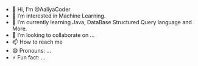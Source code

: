 - 👋 Hi, I’m @AaliyaCoder
- 👀 I’m interested in Machine Learning.
- 🌱 I’m currently learning Java, DataBase Structured Query language and More. 
- 💞️ I’m looking to collaborate on ...
- 📫 How to reach me 
- 😄 Pronouns: ...
- ⚡ Fun fact: ...

<!---
AaliyaCoder/AaliyaCoder is a ✨ special ✨ repository because its `README.md` (this file) appears on your GitHub profile.
You can click the Preview link to take a look at your changes.
--->
